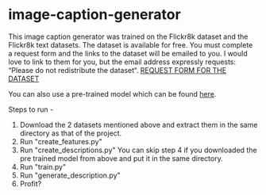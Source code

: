 # image-caption-generator

This image caption generator was trained on the Flickr8k dataset and the Flickr8k text datasets. The dataset is available for free. You must complete a request form and the links to the dataset will be emailed to you. I would love to link to them for you, but the email address expressly requests: “Please do not redistribute the dataset“.
[REQUEST FORM FOR THE DATASET](https://forms.illinois.edu/sec/1713398)

You can also use a pre-trained model which can be found [here](https://drive.google.com/file/d/1VdLPDAoMZCcwY2_fq-MM2ns9Jc5w_T1C/view?usp=sharing).

Steps to run - 

1. Download the 2 datasets mentioned above and extract them in the same directory as that of the project.
2. Run "create_features.py"
3. Run "create_descriptions.py"
You can skip step 4 if you downloaded the pre trained model from above and put it in the same directory.
4. Run "train.py"
5. Run "generate_description.py"
6. Profit?
